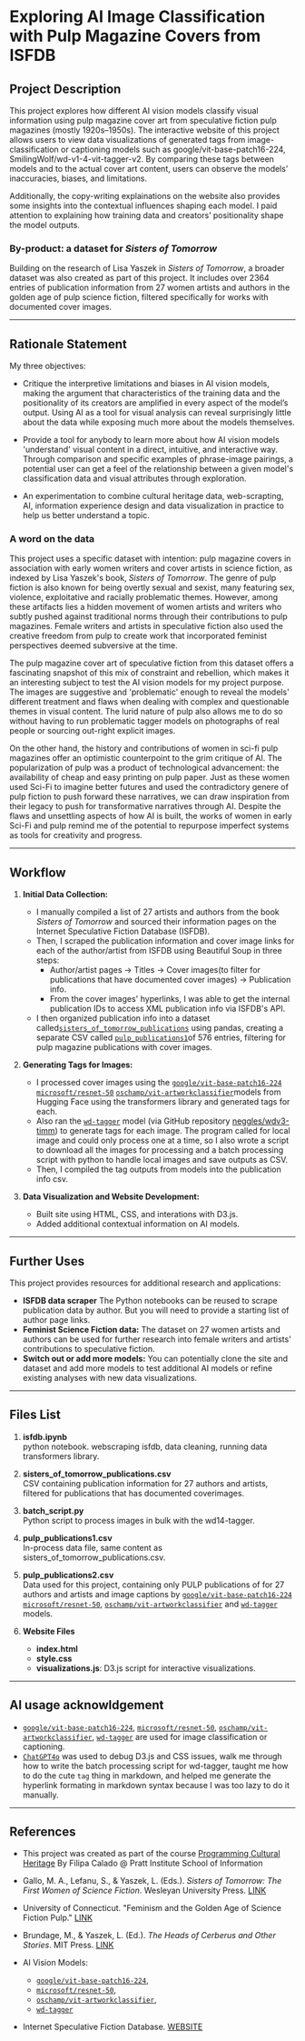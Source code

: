 # Exploring AI Image Classification with Pulp Magazine Covers from ISFDB

## Project Description
This project explores how different AI vision models classify visual information using pulp magazine cover art from speculative fiction pulp magazines (mostly 1920s–1950s). The interactive website of this project allows users to view data visualizations of generated tags from image-classification or captioning models such as google/vit-base-patch16-224, SmilingWolf/wd-v1-4-vit-tagger-v2. By comparing these tags between models and to the actual cover art content, users can observe the models’ inaccuracies, biases, and limitations.

Additionally, the copy-writing explainations on the website also provides some insights into the contextual influences shaping each model. I paid attention to explaining how training data and creators’ positionality shape the model outputs.

### By-product: a dataset for *Sisters of Tomorrow*
Building on the research of Lisa Yaszek in *Sisters of Tomorrow*, a broader dataset was also created as part of this project. It includes over 2364 entries of publication information from 27 women artists and authors in the golden age of pulp science fiction, filtered specifically for works with documented cover images.

---

## Rationale Statement
My three objectives:
- Critique the interpretive limitations and biases in AI vision models, making the argument that characteristics of the training data and the positionality of its creators are amplified in every aspect of the model’s output. Using AI as a tool for visual analysis can reveal surprisingly little about the data while exposing much more about the models themselves.

- Provide a tool for anybody to learn more about how AI vision models 'understand' visual content in a direct, intuitive, and interactive way. Through comparison and specific examples of phrase-image pairings, a potential user can get a feel of the relationship between a given model's classification data and visual attributes through exploration.
- An experimentation to combine cultural heritage data, web-scrapting, AI, information experience design and data visualization in practice to help us better understand a topic.


### A word on the data 
This project uses a specific dataset with intention: pulp magazine covers in association with early women writers and cover artists in science fiction, as indexed by Lisa Yaszek's book, *Sisters of Tomorrow*. The genre of pulp fiction is also known for being overtly sexual and sexist, many featuring sex, violence, exploitative and racially problematic themes. However, among these artifacts lies a hidden movement of women artists and writers who subtly pushed against traditional norms through their contributions to pulp magazines. Female writers and artists in speculative fiction also used the creative freedom from pulp to create work that incorporated feminist perspectives deemed subversive at the time. 

The pulp magazine cover art of speculative fiction from this dataset offers a fascinating snapshot of this mix of constraint and rebellion, which makes it an interesting subject to test the AI vision models for my project purpose. The images are suggestive and 'problematic' enough to reveal the models' different treatment and flaws when dealing with complex and questionable themes in visual content. The lurid nature of pulp also allows me to do so without having to run problematic tagger models on photographs of real people or sourcing out-right explicit images. 

On the other hand, the history and contributions of women in sci-fi pulp magazines offer an optimistic counterpoint to the grim critique of AI. The popularization of pulp was a product of technological advancement: the availability of cheap and easy printing on pulp paper. Just as these women used Sci-Fi to imagine better futures and used the contradictory genere of pulp fiction to push forward these narratives, we can draw inspiration from their legacy to push for transformative narratives through AI. Despite the flaws and unsettling aspects of how AI is built, the works of women in early Sci-Fi and pulp remind me of the potential to repurpose imperfect systems as tools for creativity and progress.

---

## Workflow
1. **Initial Data Collection:**
   - I manually compiled a list of 27 artists and authors from the book *Sisters of Tomorrow* and sourced their information pages on the Internet Speculative Fiction Database (ISFDB).
   - Then, I scraped the publication information and cover image links for each of the author/artist from ISFDB using Beautiful Soup in three steps:
     - Author/artist pages → Titles → Cover images(to filter for publications that have documented cover images) → Publication info.
     - From the cover images' hyperlinks, I was able to get the internal publication IDs to access XML publication info via ISFDB's API.
   - I then organized publication info into a dataset called[`sisters_of_tomorrow_publications`]() using pandas, creating a separate CSV called [`pulp_publications1`]()of 576 entries, filtering for pulp magazine publications with cover images.

2. **Generating Tags for Images:**
   - I processed cover images using the [`google/vit-base-patch16-224`](https://huggingface.co/SmilingWolf/wd-v1-4-vit-tagger-v2) [`microsoft/resnet-50`](https://huggingface.co/microsoft/resnet-50) [`oschamp/vit-artworkclassifier`](https://huggingface.co/oschamp/vit-artworkclassifier)models from Hugging Face using the transformers library and generated tags for each.
   - Also ran the [`wd-tagger`](https://huggingface.co/SmilingWolf/wd-v1-4-vit-tagger-v2) model (via GitHub repository [neggles/wdv3-timm](https://github.com/neggles/wdv3-timm)) to generate tags for each image. The program called for local image and could only process one at a time, so I also wrote a script to download all the images for processing and a batch processing script with python to handle local images and save outputs as CSV.
   - Then, I compiled the tag outputs from models into the publication info csv.

3. **Data Visualization and Website Development:**
   - Built site using HTML, CSS, and interations with D3.js.
   - Added additional contextual information on AI models.

---

## Further Uses
This project provides resources for additional research and applications:
- **ISFDB data scraper** The Python notebooks can be reused to scrape publication data by author. But you will need to provide a starting list of author page links.
- **Feminist Science Fiction data:** The dataset on 27 women artists and authors can be used for further research into female writers and artists' contributions to speculative fiction.
- **Switch out or add more models:** You can potentially clone the site and dataset and add more models to test additional AI models or refine existing analyses with new data visualizations.

---

## Files List
1. **isfdb.ipynb**  
   python notebook. webscraping isfdb, data cleaning, running data transformers library.

2. **sisters_of_tomorrow_publications.csv**  
   CSV containing publication information for 27 authors and artists, filtered for publications that has documented coverimages.

3. **batch_script.py**  
   Python script to process images in bulk with the wd14-tagger.

4. **pulp_publications1.csv**  
   In-process data file, same content as sisters_of_tomorrow_publications.csv.

5. **pulp_publications2.csv**  
   Data used for this project, containing only PULP publications of for 27 authors and artists and image captions by [`google/vit-base-patch16-224`](https://huggingface.co/SmilingWolf/wd-v1-4-vit-tagger-v2) [`microsoft/resnet-50`](https://huggingface.co/microsoft/resnet-50), [`oschamp/vit-artworkclassifier`](https://huggingface.co/oschamp/vit-artworkclassifier) and [`wd-tagger`](https://huggingface.co/SmilingWolf/wd-v1-4-vit-tagger-v2) models.


5. **Website Files**  
   - **index.html**
   - **style.css**
   - **visualizations.js**: D3.js script for interactive visualizations.

---
## AI usage acknowldgement

- [`google/vit-base-patch16-224`](https://huggingface.co/SmilingWolf/wd-v1-4-vit-tagger-v2), [`microsoft/resnet-50`](https://huggingface.co/microsoft/resnet-50), [`oschamp/vit-artworkclassifier`](https://huggingface.co/oschamp/vit-artworkclassifier), [`wd-tagger`](https://huggingface.co/SmilingWolf/wd-v1-4-vit-tagger-v2) are used for image classification or captioning.
- [`ChatGPT4o`](https://chatgpt.com/) was used to debug D3.js and CSS issues, walk me through how to write the batch processing script for wd-tagger, taught me how to do the cute `tag` thing in markdown, and helped me generate the hyperlink formating in markdown syntax because I was too lazy to do it manually.

---

## References

- This project was created as part of the course [Programming Cultural Heritage](https://gofilipa.github.io/info-664-fall24/intro.html) By Filipa Calado @ Pratt Institute School of Information

- Gallo, M. A., Lefanu, S., & Yaszek, L. (Eds.). *Sisters of Tomorrow: The First Women of Science Fiction*. Wesleyan University Press. [LINK](https://www.weslpress.org/9780819576248/sisters-of-tomorrow/)

- University of Connecticut. "Feminism and the Golden Age of Science Fiction Pulp." [LINK](https://benton.uconn.edu/feminism-and-the-golden-age-of-science-fiction-pulp/#:~:text=The%20covers%20portrayed%20narrow%20ideas,both%20adversaries%20and%20unlikely%20allies.)

- Brundage, M., & Yaszek, L. (Ed.). *The Heads of Cerberus and Other Stories*. MIT Press. [LINK](https://mitpress.mit.edu/9780262549066/the-heads-of-cerberus-and-other-stories/)

- AI Vision Models: 
   - [`google/vit-base-patch16-224`](https://huggingface.co/SmilingWolf/wd-v1-4-vit-tagger-v2), 
   - [`microsoft/resnet-50`](https://huggingface.co/microsoft/resnet-50), 
   - [`oschamp/vit-artworkclassifier`](https://huggingface.co/oschamp/vit-artworkclassifier), 
   - [`wd-tagger`](https://huggingface.co/SmilingWolf/wd-v1-4-vit-tagger-v2)


- Internet Speculative Fiction Database. [WEBSITE](https://www.isfdb.org/)

